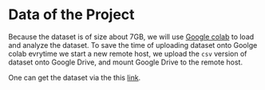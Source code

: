 # Data of the Project
Because the dataset is of size about 7GB, we will use [Google colab](https://colab.research.google.com/notebooks/welcome.ipynb) to load and analyze the dataset. To save the time of uploading dataset onto Goolge colab evrytime we start a new remote host, we upload the `csv` version of dataset onto Google Drive, and mount Google Drive to the remote host. 



One can get the dataset via the this [link](https://drive.google.com/drive/folders/11vqfdfv8skQDKFc8RmT4S1HjFsQw1V7I?usp=sharing). 

